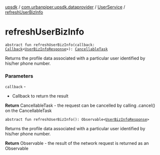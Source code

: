 [upsdk](../../index.md) / [com.urbanpiper.upsdk.dataprovider](../index.md) / [UserService](index.md) / [refreshUserBizInfo](./refresh-user-biz-info.md)

# refreshUserBizInfo

`abstract fun refreshUserBizInfo(callback: `[`Callback`](../-callback/index.md)`<`[`UserBizInfoResponse`](../../com.urbanpiper.upsdk.model.networkresponse/-user-biz-info-response/index.md)`>): `[`CancellableTask`](../-cancellable-task/index.md)

Returns the profile data associated with a particular user identified by his/her phone number.

### Parameters

`callback` -
* Callback to return the result

**Return**
CancellableTask - the request can be cancelled by calling .cancel() on the CancellableTask

`abstract fun refreshUserBizInfo(): Observable<`[`UserBizInfoResponse`](../../com.urbanpiper.upsdk.model.networkresponse/-user-biz-info-response/index.md)`>`

Returns the profile data associated with a particular user identified by his/her phone number.

**Return**
Observable - the result of the network request is returned as an Observable

